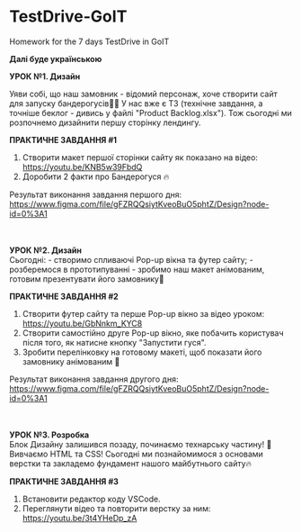 # TestDrive-GoIT
Homework for the 7 days TestDrive in GoIT

<b>Далі буде українською</b>

<b>УРОК №1. Дизайн</b> 

Уяви собі, що наш замовник - відомий персонаж, хоче створити сайт для запуску бандерогусів🦆💪 
У нас вже є ТЗ (технічне завдання, а точніше беклог - дивись у файлі "Product Backlog.xlsx"). 
Тож сьогодні ми розпочнемо дизайнити першу сторінку лендингу.

<b>ПРАКТИЧНЕ ЗАВДАННЯ #1</b>

1. Створити макет першої сторінки сайту як показано на відео: <br> https://youtu.be/KNB5w39FbdQ 
2. Доробити 2 факти про Бандерогуся 🔥

Результат виконання завдання першого дня:<br>
https://www.figma.com/file/gFZRQQsiytKveoBuO5phtZ/Design?node-id=0%3A1

<br>
<br>
<b>УРОК №2. Дизайн</b>
<br>
Сьогодні:
- створимо спливаючі Pop-up вікна та футер сайту;
- розберемося в прототипуванні - зробимо наш макет анімованим, готовим презентувати його замовнику💪

<b>ПРАКТИЧНЕ ЗАВДАННЯ #2</b>

1. Створити футер сайту та перше Pop-up вікно за відео уроком: <br> https://youtu.be/GbNnkm_KYC8 
2. Створити самостійно друге Pop-up вікно, яке побачить користувач після того, як натисне кнопку "Запустити гуся".
3. Зробити перелінковку на готовому макеті, щоб показати його замовнику анімованим 💪

Результат виконання завдання другого дня:<br>
https://www.figma.com/file/gFZRQQsiytKveoBuO5phtZ/Design?node-id=0%3A1

<br>
<br>
<b>УРОК №3. Розробка</b>
<br>
Блок Дизайну залишився позаду, починаємо технарську частину! 💪 Вивчаємо HTML та CSS!
Сьогодні ми познайомимося з основами верстки та закладемо фундамент нашого майбутнього сайту🔥

<b>ПРАКТИЧНЕ ЗАВДАННЯ #3</b>

1. Встановити редактор коду VSCode. 
2. Переглянути відео та повторити верстку за ним:<br> https://youtu.be/3t4YHeDp_zA
